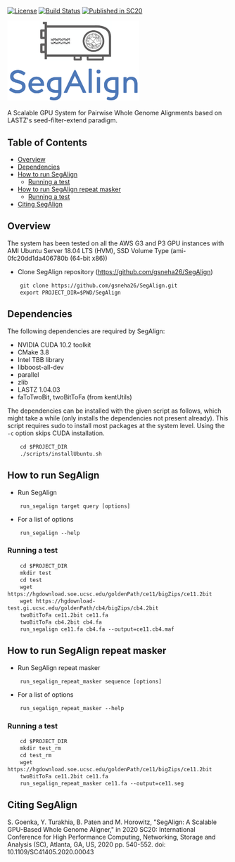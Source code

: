 [license-badge]: https://img.shields.io/badge/License-MIT-yellow.svg 
[license-link]: https://opensource.org/licenses/MIT

[![License][license-badge]][license-link]
[![Build Status](https://travis-ci.com/gsneha26/SegAlign.svg?branch=master)](https://travis-ci.com/gsneha26/SegAlign)
[![Published in SC20](https://img.shields.io/badge/published%20in-SC20-blue.svg)](https://doi.ieeecomputersociety.org/10.1109/SC41405.2020.00043)

<img src="logo.png" width="300">

A Scalable GPU System for Pairwise Whole Genome Alignments based on LASTZ's seed-filter-extend paradigm.

## Table of Contents

- [Overview](#overview)
- [Dependencies](#dependencies)
- [How to run SegAlign](#run)
    - [Running a test](#test)
- [How to run SegAlign repeat masker](#run_rm)
    - [Running a test](#test_rm)
- [Citing SegAlign](#cite_segalign)

## <a name="overview"></a> Overview

The system has been tested on all the AWS G3 and P3 GPU instances with AMI Ubuntu Server 18.04 LTS (HVM), SSD Volume Type (ami-0fc20dd1da406780b (64-bit x86))

* Clone SegAlign repository (https://github.com/gsneha26/SegAlign)

```
    git clone https://github.com/gsneha26/SegAlign.git
    export PROJECT_DIR=$PWD/SegAlign
```

## <a name="dependencies"></a> Dependencies
The following dependencies are required by SegAlign:
  * NVIDIA CUDA 10.2 toolkit
  * CMake 3.8
  * Intel TBB library
  * libboost-all-dev
  * parallel
  * zlib
  * LASTZ 1.04.03
  * faToTwoBit, twoBitToFa (from kentUtils)

The dependencies can be installed with the given script as follows, which might take a while (only installs the dependencies not present already). This script requires sudo to install most packages at the system level. Using the `-c` option skips CUDA installation. 

```
    cd $PROJECT_DIR
    ./scripts/installUbuntu.sh
```

## <a name="run"></a> How to run SegAlign
* Run SegAlign

```
    run_segalign target query [options]
```

* For a list of options 

```
    run_segalign --help
```

### <a name="test"></a> Running a test

```
    cd $PROJECT_DIR
    mkdir test
    cd test
    wget https://hgdownload.soe.ucsc.edu/goldenPath/ce11/bigZips/ce11.2bit
    wget https://hgdownload-test.gi.ucsc.edu/goldenPath/cb4/bigZips/cb4.2bit 
    twoBitToFa ce11.2bit ce11.fa
    twoBitToFa cb4.2bit cb4.fa
    run_segalign ce11.fa cb4.fa --output=ce11.cb4.maf
```

## <a name="run_rm"></a> How to run SegAlign repeat masker
* Run SegAlign repeat masker

```
    run_segalign_repeat_masker sequence [options]
```

* For a list of options 

```
    run_segalign_repeat_masker --help
```

### <a name="test_rm"></a> Running a test

```
    cd $PROJECT_DIR
    mkdir test_rm
    cd test_rm
    wget https://hgdownload.soe.ucsc.edu/goldenPath/ce11/bigZips/ce11.2bit
    twoBitToFa ce11.2bit ce11.fa
    run_segalign_repeat_masker ce11.fa --output=ce11.seg
```

## <a name="cite_segalign"></a> Citing SegAlign

S. Goenka, Y. Turakhia, B. Paten and M. Horowitz,  "SegAlign: A Scalable GPU-Based Whole Genome Aligner," in 2020 SC20: International Conference for High Performance Computing, Networking, Storage and Analysis (SC), Atlanta, GA, US, 2020 pp. 540-552. doi: 10.1109/SC41405.2020.00043

